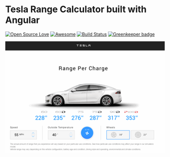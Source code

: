 # Tesla Range Calculator built with Angular

[![Open Source Love](https://badges.frapsoft.com/os/v1/open-source.png?v=103)](https://github.com/ellerbrock/open-source-badges/)
[![Awesome](https://cdn.rawgit.com/sindresorhus/awesome/d7305f38d29fed78fa85652e3a63e154dd8e8829/media/badge.svg)](https://github.com/Humadroid/Tesla-Range-Calculator)
[![Build Status](https://travis-ci.org/Humadroid/Angular-Express-Quickstart.svg?branch=master)](https://travis-ci.org/Humadroid/angular-tesla-range-calculator)
[![Greenkeeper badge](https://badges.greenkeeper.io/Humadroid/Tesla-Range-Calculator.svg)](https://greenkeeper.io/)

[![Tesla Range Calculator](src/assets/final.gif "Tesla Range Calculator App working Demo")](https://tesla-range-calculator.firebaseapp.com/)
